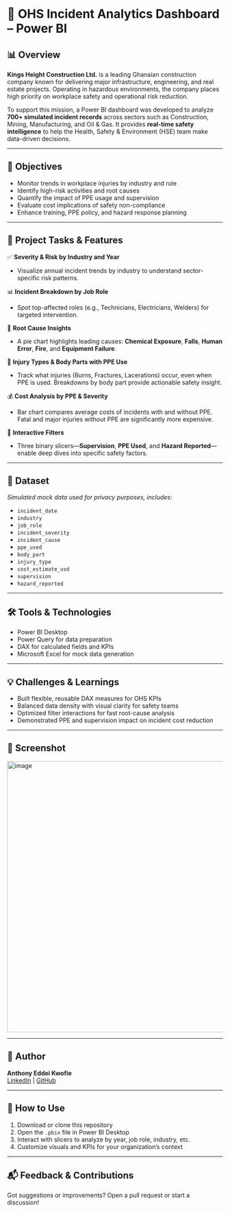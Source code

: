 # 💼 OHS Incident Analytics Dashboard – Power BI

## 📊 Overview  
**Kings Height Construction Ltd.** is a leading Ghanaian construction company known for delivering major infrastructure, engineering, and real estate projects. Operating in hazardous environments, the company places high priority on workplace safety and operational risk reduction.

To support this mission, a Power BI dashboard was developed to analyze **700+ simulated incident records** across sectors such as Construction, Mining, Manufacturing, and Oil & Gas. It provides **real-time safety intelligence** to help the Health, Safety & Environment (HSE) team make data-driven decisions.

---

## 🎯 Objectives  
- Monitor trends in workplace injuries by industry and role  
- Identify high-risk activities and root causes  
- Quantify the impact of PPE usage and supervision  
- Evaluate cost implications of safety non-compliance  
- Enhance training, PPE policy, and hazard response planning

---

## 🧩 Project Tasks & Features

✅ **Severity & Risk by Industry and Year**  
- Visualize annual incident trends by industry to understand sector-specific risk patterns.

📊 **Incident Breakdown by Job Role**  
- Spot top-affected roles (e.g., Technicians, Electricians, Welders) for targeted intervention.

🧪 **Root Cause Insights**  
- A pie chart highlights leading causes: **Chemical Exposure**, **Falls**, **Human Error**, **Fire**, and **Equipment Failure**.

🦺 **Injury Types & Body Parts with PPE Use**  
- Track what injuries (Burns, Fractures, Lacerations) occur, even when PPE is used. Breakdowns by body part provide actionable safety insight.

💰 **Cost Analysis by PPE & Severity**  
- Bar chart compares average costs of incidents with and without PPE. Fatal and major injuries without PPE are significantly more expensive.

🧩 **Interactive Filters**  
- Three binary slicers—**Supervision**, **PPE Used**, and **Hazard Reported**—enable deep dives into specific safety factors.

---

## 📁 Dataset  
*Simulated mock data used for privacy purposes, includes:*  
- `incident_date`  
- `industry`  
- `job_role`  
- `incident_severity`  
- `incident_cause`  
- `ppe_used`  
- `body_part`  
- `injury_type`  
- `cost_estimate_usd`  
- `supervision`  
- `hazard_reported`

---

## 🛠 Tools & Technologies  
- Power BI Desktop  
- Power Query for data preparation  
- DAX for calculated fields and KPIs  
- Microsoft Excel for mock data generation

---

## 💡 Challenges & Learnings  
- Built flexible, reusable DAX measures for OHS KPIs  
- Balanced data density with visual clarity for safety teams  
- Optimized filter interactions for fast root-cause analysis  
- Demonstrated PPE and supervision impact on incident cost reduction

---

## 📸 Screenshot  
<img width="633" alt="image" src="https://github.com/user-attachments/assets/813b27ea-48e1-4ac5-a3f0-1c1b06de0643" >

---

## 👤 Author  
**Anthony Eddei Kwofie**  
[LinkedIn](https://www.linkedin.com/in/anthony-eddei-kwofie-bsc-osha-484ab16a/) | [GitHub](https://github.com/Tony-Kwofie)

---

## 📌 How to Use  
1. Download or clone this repository  
2. Open the `.pbix` file in Power BI Desktop  
3. Interact with slicers to analyze by year, job role, industry, etc.  
4. Customize visuals and KPIs for your organization’s context

---

## 📬 Feedback & Contributions  
Got suggestions or improvements? Open a pull request or start a discussion!  
